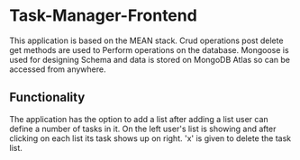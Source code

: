 # Task-Manager-Frontend

This application is based on the MEAN stack.
Crud operations post delete get methods are used to 
Perform operations on the database.
Mongoose is used for designing Schema and data is stored 
on MongoDB Atlas so can be accessed from anywhere.

## Functionality
The application has the option to add a list after adding 
a list user can define a number of tasks in it.
On the left user's list is showing and after clicking on each
list its task shows up on right. 'x' is given to delete the task list.
